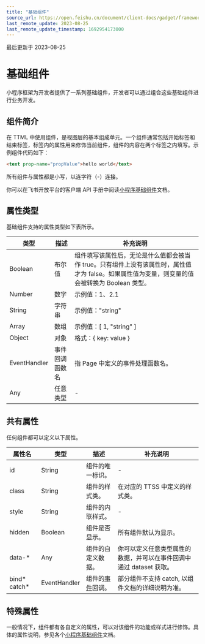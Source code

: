 ```yaml
---
title: "基础组件"
source_url: https://open.feishu.cn/document/client-docs/gadget/framework/ui-layer/basic-components
last_remote_update: 2023-08-25
last_remote_update_timestamp: 1692954173000
---
```

最后更新于 2023-08-25

# 基础组件

小程序框架为开发者提供了一系列基础组件，开发者可以通过组合这些基础组件进行业务开发。

## 组件简介

在 TTML 中使用组件，是视图层的基本组成单元。一个组件通常包括开始标签和结束标签，标签内的属性用来修饰当前组件，组件的内容在两个标签之内填写。示例组件代码如下：

```html
<text prop-name="propValue">hello world</text>
```
所有组件与属性都是小写，以连字符（-）连接。

你可以在飞书开放平台的客户端 API 手册中阅读[小程序基础组件](https://open.feishu.cn/document/uYjL24iN/ukTNukTNukTN)文档。

## 属性类型

基础组件支持的属性类型如下表所示。

类型 | 描述 | 补充说明
--- | --- | ---
Boolean | 布尔值 | 组件填写该属性后，无论是什么值都会被当作 true。只有组件上没有该属性时，属性值才为 false。如果属性值为变量，则变量的值会被转换为 Boolean 类型。
Number | 数字 | 示例值：1、2.1
String | 字符串 | 示例值："string"
Array | 数组 | 示例值：[ 1, "string" ]
Object | 对象 | 格式：{ key: value }
EventHandler | 事件回调函数名 | 指 Page 中定义的事件处理函数名。
Any | 任意类型 | \-

## 共有属性

任何组件都可以定义以下属性。

属性名 | 类型 | 描述 | 补充说明
--- | --- | --- | ---
id | String | 组件的唯一标识。 | \-
class | String | 组件的样式类。 | 在对应的 TTSS 中定义的样式类。
style | String | 组件的内联样式。 | \-
hidden | Boolean | 组件是否显示。 | 所有组件默认为显示。
data-* | Any | 组件的自定义数据。 | 你可以定义任意类型属性的数据，并可以在事件回调中通过 dataset 获取。
bind* catch* | EventHandler | 组件的[事件](https://open.feishu.cn/document/uYjL24iN/uQDOuQDOuQDO)回调。 | 部分组件不支持 catch, 以组件文档的详细说明为准。

## 特殊属性

一般情况下，组件都有各自定义的属性，可以对该组件的功能或样式进行修饰。具体的属性说明，参见各个[小程序基础组件](https://open.feishu.cn/document/uYjL24iN/ukTNukTNukTN)文档。
